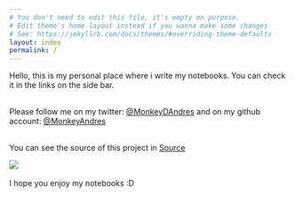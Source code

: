 ```yaml
---
# You don't need to edit this file, it's empty on purpose.
# Edit theme's home layout instead if you wanna make some changes
# See: https://jekyllrb.com/docs/themes/#overriding-theme-defaults
layout: index
permalink: /
---
```

Hello, this is my personal place where i write my notebooks. You can check it in the links on the side bar. <br><br>

Please follow me on my twitter: [@MonkeyDAndres](https://twitter.com/MonkeyDAndres) and on my github account: [@MonkeyAndres](https://github.com/MonkeyAndres)<br><br>

You can see the source of this project in [Source](https://github.com/MonkeyAndres/MyNoteBooks) <br>

<div style="width: 200px"><img src="{{ site.github.url }}/asserts/jakedance.gif"></div>
<br>
I hope you enjoy my notebooks :D
